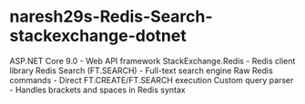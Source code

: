 # naresh29s-Redis-Search-stackexchange-dotnet
ASP.NET Core 9.0 - Web API framework StackExchange.Redis - Redis client library Redis Search (FT.SEARCH) - Full-text search engine Raw Redis commands - Direct FT.CREATE/FT.SEARCH execution Custom query parser - Handles brackets and spaces in Redis syntax
